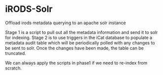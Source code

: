 iRODS-Solr
==========

Offload irods metadata querying to an apache solr instance

Stage 1 is a script to pull out all the metadata information and send it to solr for indexing.
Stage 2 is to use triggers in the iCat database to populate a metadata audit table which will be periodically polled with any changes to be sent to solr. Once the changes have been made, the table can be truncated.

We can always apply the scripts in phase1 if we need to re-index from scratch.

